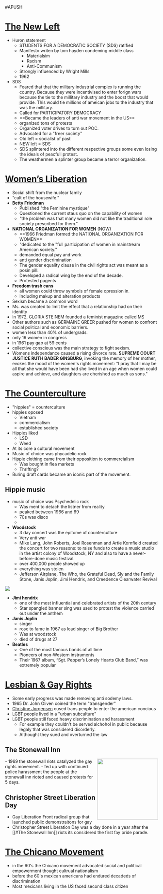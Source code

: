 #APUSH
# [The New Left](https://www.ushistory.org/us/57g.asp)
- Huron statement 
	- STUDENTS FOR A DEMOCRATIC SOCIETY (SDS) ratified
	- Manifesto writen by tom hayden condeming middle class 
		- Materialsim
		- Racism
		- Anti-Communism 
	- Strongly influenced by Wright Mills
	- 1962
- SDS
	- Feared that that the military industrial complex is running the country. Because they were incentivised to enter forign wars because the tie to the millitary industry and the boost that would provide. This would tie millions of ameican jobs to the industry that was the millitary.
	- Called for PARTICIPATORY DEMOCRACY
	- ==Became the leaders of anti war movement in the US==
	- organized tons of protests
	- Organized voter drives to turn out POC.
	- Advocated for a "freer society" 
	- Old left = socialist of past
	- NEW left = SDS
	- SDS splintered into the different respective groups some even losing the ideals of peacfull protest. 
	- The weathermen a splinter group became a terror organization.

# [Women’s Liberation](https://www.ushistory.org/us/57a.asp)
- Social shift from the nuclear family 
- "cult of the housewife."
- **Betty Friedman**
	- Published "the Feminine mystique"
	- Questioned the current staus quo on the capability of women
	- "the problem was that many women did not like the traditional role society prescribed for them."
- **NATIONAL ORGANIZATION FOR WOMEN** (NOW)
	- ==1966 Friedman formed the NATIONAL ORGANIZATION FOR WOMEN==
	- "dedicated to the "full participation of women in mainstream American society."
	- demanded equal pay and work
	- anti gender discrimination
	- The gender equality clause in the civil rights act was meant as a posin pill.
	- Developed a radical wing by the end of the decade.
	- Protested pagents
- **Freedom trash cans**
	- all women could throw symbols of female opression in.
	- Including makup and alteration products
- Sexism became a common word 
- Ms. was created to limit the effect that a relationship had on their identity
- In 1972, GLORIA STEINEM founded a feminist magazine called MS 
- Other authors such as GERMAINE GREER pushed for women to confront social political and economic barriers. 
- women less than 40% of undergrads.
- only 19  women in congress
- in 1961 pay gap at 59 cents
- collective conscious was the main strategy to fight sexism.
- Womens independance caused a rising divorce rate.
**SUPREME COURT JUSTICE RUTH BADER GINSBURG**, invoking the memory of her mother, evokes the mood of the women's rights movement: "I pray that I may be all that she would have been had she lived in an age when women could aspire and achieve, and daughters are cherished as much as sons."

# [The Counterculture](https://digilab.libs.uga.edu/exhibits/exhibits/show/civil-rights-digital-history-p/counterculture)
- "hippies" = counterculture
- hippies oposed
	- Vietnam
	- commercialism 
	- established society
- Hippies liked
	- LSD
	- Weed
- At its core a cultural movement 
- Music of choice was phycadelic rock
- Hippie clothing came from their opposition to commercialism 
	- Was bought in flea markets
	- Thrifting?
- Buring draft cards became an iconic part of the movement.
## Hippie music
- music of choice was Psychedelic rock
	- Was ment to detach the listner from reality 
	- peaked between 1966 and 69
	- 70s was disco
	- 
- **Woodstock**
	- 3 day concert was the epitome of counterculture 
	- Very anti war
	- Mike Lang, John Roberts, Joel Rosenman and Artie Kornfield created the concert for two reasons: to raise funds to create a music studio in the artist colony of Woodstock, NY and also to have a never-before-done music festival.
	- over 400,000 people showed up
	- everything was stolen
	- Jefferson Airplane, The Who, the Grateful Dead, Sly and the Family Stone, Janis Joplin, Jimi Hendrix, and Creedence Clearwater Revival
<img src ="https://digilab.libs.uga.edu/exhibits/files/original/70c406e470445f2e8f782f5fcc247804.jpg">

- **Jimi hendrix**
	- one of the most influential and celebrated artists of the 20th century
	- Star spangled banner sing was used to protest the violence carried out under the anthem
- **Janis Joplin**
	- singer 
	- rose to fame in 1967 as lead singer of Big Brother
	- Was at woodstock
	- died of drugs at 27
- **Beatles**
	- One of the most famous bands of all time
	- Pioneers of non-Western instruments
	- Their 1967 album, “Sgt. Pepper’s Lonely Hearts Club Band,” was extremely popular



# [Lesbian & Gay Rights](https://www.history.com/topics/gay-rights/history-of-gay-rights#gay-rights-in-the-1960s)


- Some early progress was made removing anti sodemy laws.
- 1965 Dr. John Oliven coined the term "transgender"
- [Christine Jorgensen](https://www.biography.com/people/christine-jorgensen-262758) cused trans people to enter the american concious 
- LGBT people lived in a "urban subculture"
- LGBT people still faced heavy discrimination and harassment
	- For example they couldn't be served alchohol in public because legaly that was considered disorderly.
	- Althought they sued and overturned the law

## The Stonewall Inn
<img src = "https://assets.editorial.aetnd.com/uploads/2017/05/the-lgbt-community.jpg?width=1248&amp%3Bheight=400&amp%3Bcrop=2%3A1&quality=75&auto=webp" align = right width = 200>
- 1969 the stonewall riots catalyzed the gay rights movement.
- fed up with continued police harassment the people at the stonewall inn rioted and caused protests for 5 days.





## Christopher Street Liberation Day
- Gay Liberation Front radical group that launched public demonstraitons for gay 
- Christopher Street Liberation Day was a day done in a year after the [[#The Stonewall Inn]] riots its considered the first fay pride parade.


# [The Chicano Movement](https://www.history.com/news/chicano-movement)
- in the 60's the Chicano movement advocated social and political empowerment thought cultrual nationalism
- before the 60's mexican americans had endured decadeds of discrimination 
- Most mexicans living in the US faced second class citizen 